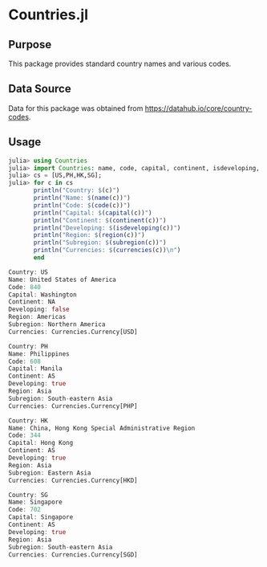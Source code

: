 # Countries.jl

<!-- [![Build Status](https://travis-ci.org/JuliaFinance/ISOCurrencies.jl.svg?branch=master)](https://travis-ci.org/JuliaFinance/ISOCurrencies.jl)
[![Build status](https://ci.appveyor.com/api/projects/status/1593mlsleriaex4j?svg=true)](https://ci.appveyor.com/project/EricForgy/isocurrencies-jl) -->

## Purpose

This package provides standard country names and various codes.

## Data Source

Data for this package was obtained from https://datahub.io/core/country-codes.

## Usage

```julia
julia> using Countries
julia> import Countries: name, code, capital, continent, isdeveloping, region, subregion, currencies, US, PH, HK, SG
julia> cs = [US,PH,HK,SG];
julia> for c in cs
       println("Country: $(c)")
       println("Name: $(name(c))")
       println("Code: $(code(c))")
       println("Capital: $(capital(c))")
       println("Continent: $(continent(c))")
       println("Developing: $(isdeveloping(c))")
       println("Region: $(region(c))")
       println("Subregion: $(subregion(c))")
       println("Currencies: $(currencies(c))\n")
       end

Country: US
Name: United States of America
Code: 840
Capital: Washington
Continent: NA
Developing: false
Region: Americas
Subregion: Northern America
Currencies: Currencies.Currency[USD]

Country: PH
Name: Philippines
Code: 608
Capital: Manila
Continent: AS
Developing: true
Region: Asia
Subregion: South-eastern Asia
Currencies: Currencies.Currency[PHP]

Country: HK
Name: China, Hong Kong Special Administrative Region
Code: 344
Capital: Hong Kong
Continent: AS
Developing: true
Region: Asia
Subregion: Eastern Asia
Currencies: Currencies.Currency[HKD]

Country: SG
Name: Singapore
Code: 702
Capital: Singapore
Continent: AS
Developing: true
Region: Asia
Subregion: South-eastern Asia
Currencies: Currencies.Currency[SGD]
```